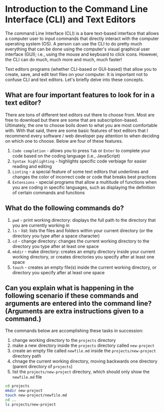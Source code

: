 # Introduction to the Command Line Interface (CLI) and Text Editors

The command Line Interface (CLI) is a bare text-based interface that allows a computer user to input commands that directly interact with the
computer operating system (OS). A person can use the CLI to do pretty much everything that can be done using the computer's visual graphical 
user interface (GUI); i.e., using the mouse and keyboard to click icons. However, the CLI can do much, much more and much, much faster!

Text editors programs (whether CLI-based or GUI-based) that allow you to create, save, and edit text files on your computer. It is important not
to confuse CLI and text editors. Let's briefly delve into these concepts.

## What are four important features to look for in a text editor?

There are tons of different text editors out there to choose from. Most are free to download but there are some that are subscription-based. Ultimately, 
the one to choose boils down to what you are most comfortable with. With that said, there are some basic features of text editors that I recommend 
every software / web developer pay attention to when deciding on which one to choose. Below are four of these features.
1. `Code completion` - allows you to press `Tab` or `Enter` to complete your code based on the coding language (i.e., JavaScript)
2. `Syntax highlighting` - highlights specific code verbiage for easier reading and editing
3. `Linting` - a special feature of some text editors that underlines and changes the color of incorrect code or code that breaks best practices
4. `Extensions` - special programs that allow a multitude of functions when you are coding in specific languages, such as displaying the definition of certain commands and functions

## What do the following commands do?

1. `pwd` - print working directory: displays the full path to the directory that you are currently working in
2. `ls` - list: lists the files and folders within your current directory (or the directory you type after a space character)
3. `cd` - change directory: changes the current working directory to the directory you type after at least one space
4. `mkdir` - make directory: creates an empty directory inside your current working directory, or creates directories you specify after at least one space
5. `touch` - creates an empty file(s) inside the current working directory, or directory you specify after at least one space

## Can you explain what is happening in the following scenario if these commands and arguments are entered into the command line? (Arguments are extra instructions given to a command.)

The commands below are accomplishing these tasks in succession:
1. change working directory to the `projects` directory
2. make a new directory inside the `projects` directory called `new-project`
3. create an empty file called `newfile.md` inside the `projects/new-project` directory path
4. chnage the current working directory, moving backwards one directory (parent directory of `projects`)
5. list the `projects/new-project` directory, which should only show the `newfile.md` file

```bash
cd projects
mkdir new-project
touch new-project/newfile.md
cd ..
ls projects/new-project
```
